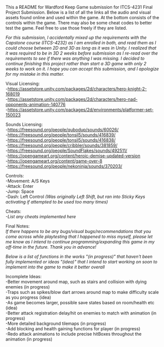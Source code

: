 This a README for Wardford Keep Game submission for ITCS-4231 Final Project Submission. Below is a list of all the links all the audio and visual assets found online and used within the game. At the bottom consists of the controls within the game. There may also be some cheat codes to better test the game. Feel free to use those freely if they are listed. <br />

*For this submission, I accidentally mixed up the requirements with the Capstone course (ITCS-4232) as I am enrolled in both, and read them as I could choose between 2D and 3D as long as it was in Unity. I realized that it was required to be in 3D 2 weeks before submission as I re-read over the requirements to see if there was anything I was missing. I decided to continue finishing this project rather than start a 3D game with only 2 weeks to work on it. I hope you can accept this submission, and I apologize for my mistake in this matter.* <br />

Visual Licensing: <br />
-https://assetstore.unity.com/packages/2d/characters/hero-knight-2-168019 <br />
-https://assetstore.unity.com/packages/2d/characters/hero-nad-opponents-animation-140776 <br />
-https://assetstore.unity.com/packages/2d/environments/platformer-set-150023 <br />

Sounds Licensing: <br />
-https://freesound.org/people/qubodup/sounds/60026/ <br />
-https://freesound.org/people/tonsil5/sounds/416839/ <br />
-https://freesound.org/people/tonsil5/sounds/416838/ <br />
-https://freesound.org/people/cribbler/sounds/381859/ <br />
-https://freesound.org/people/SoundFlakes/sounds/492511/ <br />
-https://opengameart.org/content/heroic-demise-updated-version <br />
-https://opengameart.org/content/game-over-8 <br />
-https://freesound.org/people/nekoninja/sounds/370203/ <br />

Controls: <br />
-Movement: A/S Keys <br />
-Attack: Enter <br />
-Jump: Space <br />
-Dash: Left Control *(Was originally Left Shift, but ran into Sticky Keys activating if attempted to be used too many times)* <br />


Cheats: <br />
*-List any cheats implemented here* <br />


Final Notes: <br />
*If there happens to be any bugs/visual bugs/recommendations that you come across while playtesting that I happened to miss myself, please let me know as I intend to continue programming/expanding this game in my off-time in the future. Thank you in advance!* <br />

*Below is a list of functions in the works "(in progress)" that haven't been fully implemented or ideas "(idea)" that I intend to start working on soon to implement into the game to make it better overall* <br />

Incomplete Ideas: <br />
-Better movement around map, such as stairs and collision with dying enemies (in progress) <br />
-Traps such as spikes/blow dart arrows around map to make difficulty scale as you progress (idea) <br />
-As game becomes larger, possible save states based on room/health etc (idea) <br />
-Better attack registration delay/hit on enemies to match with animation (in progress) <br />
-More detailed background tilemaps (in progress) <br />
-Add blocking and health gaining functions for player (in progress) <br />
-Redo attack animations to include precise hitBoxes throughout the animation (in progress) <br />
